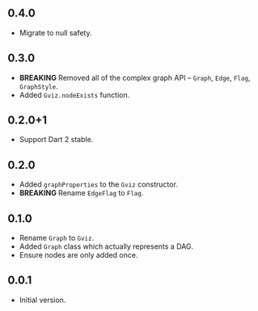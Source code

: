 ## 0.4.0

* Migrate to null safety.

## 0.3.0

* **BREAKING** Removed all of the complex graph API – `Graph`, `Edge`, `Flag`, 
  `GraphStyle`.
* Added `Gviz.nodeExists` function.

## 0.2.0+1

* Support Dart 2 stable.

## 0.2.0

* Added `graphProperties` to the `Gviz` constructor.
* **BREAKING** Rename `EdgeFlag` to `Flag`.

## 0.1.0

* Rename `Graph` to `Gviz`.
* Added `Graph` class which actually represents a DAG.
* Ensure nodes are only added once.

## 0.0.1

* Initial version.
